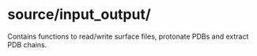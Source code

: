 # source/input_output/
Contains functions to read/write surface files, protonate PDBs and extract PDB chains.
